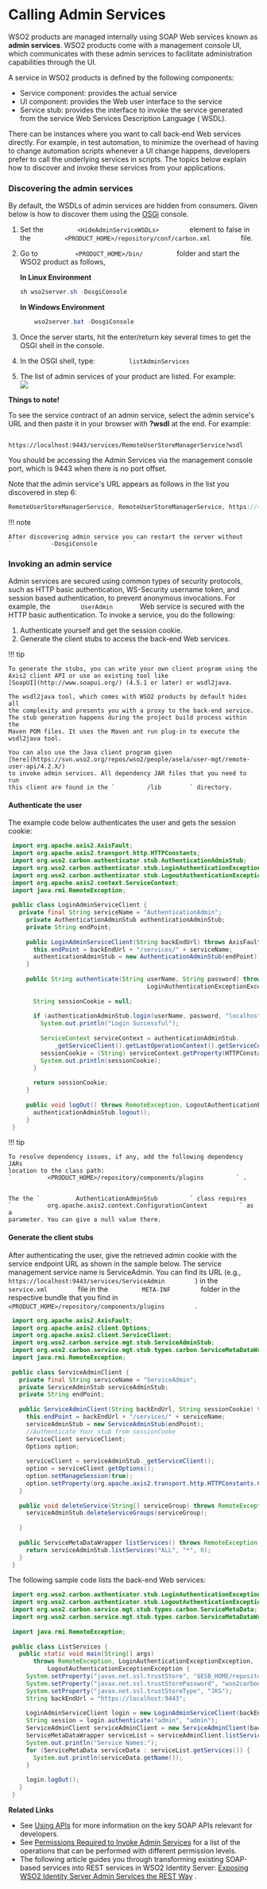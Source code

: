 # Calling Admin Services

WSO2 products are managed internally using SOAP Web services known as
**admin services**. WSO2 products come with a management console UI,
which communicates with these admin services to facilitate
administration capabilities through the UI.

A service in WSO2 products is defined by the following components:

-   Service component: provides the actual service
-   UI component: provides the Web user interface to the service
-   Service stub: provides the interface to invoke the service generated
    from the service Web Services Description Language ( WSDL).

There can be instances where you want to call back-end Web services
directly. For example, in test automation, to minimize the overhead of
having to change automation scripts whenever a UI change happens,
developers prefer to call the underlying services in scripts. The topics
below explain how to discover and invoke these services from your
applications.

### Discovering the admin services

By default, the WSDLs of admin services are hidden from consumers. Given
below is how to discover them using the
[OSGi](https://www.osgi.org/developer/) console.

1.  Set the `          <HideAdminServiceWSDLs>         ` element to
    false in the
    `          <PRODUCT_HOME>/repository/conf/carbon.xml         ` file.
2.  Go to `           <PRODUCT_HOME>/bin/          ` folder and start
    the WSO2 product as follows,

    **In Linux Environment**

    ``` java
    sh wso2server.sh -DosgiConsole
    ```

    **In Windows Environment**

    ``` java
        wso2server.bat -DosgiConsole
    ```

3.  Once the server starts, hit the enter/return key several times to
    get the OSGI shell in the console.
4.  In the OSGI shell, type: `          listAdminServices         `
5.  The list of admin services of your product are listed. For
    example:  
    ![]( ../../assets/img/103330060/103330061.png) 

**Things to note!**

To see the service contract of an admin service, select the admin
service's URL and then paste it in your browser with **?wsdl** at the
end. For example:

`                         https://localhost:9443/services/RemoteUserStoreManagerService?wsdl                       `

You should be accessing the Admin Services via the management console
port, which is 9443 when there is no port offset.

Note that the admin service's URL appears as follows in the list you
discovered in step 6:

``` java
RemoteUserStoreManagerService, RemoteUserStoreManagerService, https://<host IP>:9443/services/RemoteUserStoreManagerService/  
```

!!! note
    
    After discovering admin service you can restart the server without
    `           -DosgiConsole          `
    

###  Invoking an admin service

Admin services are secured using common types of security protocols,
such as HTTP basic authentication, WS-Security username token, and
session based authentication, to prevent anonymous invocations. For
example, the `         UserAdmin        ` Web service is secured with
the HTTP basic authentication. To invoke a service, you do the
following:

1.  Authenticate yourself and get the session cookie.
2.  Generate the client stubs to access the back-end Web services.

!!! tip
    
    To generate the stubs, you can write your own client program using the
    Axis2 client API or use an existing tool like
    [SoapUI](http://www.soapui.org/) (4.5.1 or later) or wsdl2java.
    
    The wsdl2java tool, which comes with WSO2 products by default hides all
    the complexity and presents you with a proxy to the back-end service.
    The stub generation happens during the project build process within the
    Maven POM files. It uses the Maven ant run plug-in to execute the
    wsdl2java tool.
    
    You can also use the Java client program given
    [here](https://svn.wso2.org/repos/wso2/people/asela/user-mgt/remote-user-api/4.2.X/)
    to invoke admin services. All dependency JAR files that you need to run
    this client are found in the `         /lib        ` directory.
    

#### Authenticate the user

The example code below authenticates the user and gets the session
cookie:

  

``` java
 import org.apache.axis2.AxisFault;  
 import org.apache.axis2.transport.http.HTTPConstants;  
 import org.wso2.carbon.authenticator.stub.AuthenticationAdminStub;  
 import org.wso2.carbon.authenticator.stub.LoginAuthenticationExceptionException;  
 import org.wso2.carbon.authenticator.stub.LogoutAuthenticationExceptionException;  
 import org.apache.axis2.context.ServiceContext;  
 import java.rmi.RemoteException;  
   
 public class LoginAdminServiceClient {  
   private final String serviceName = "AuthenticationAdmin";  
     private AuthenticationAdminStub authenticationAdminStub;  
     private String endPoint;  
   
     public LoginAdminServiceClient(String backEndUrl) throws AxisFault {  
       this.endPoint = backEndUrl + "/services/" + serviceName;  
       authenticationAdminStub = new AuthenticationAdminStub(endPoint);  
     }  
   
     public String authenticate(String userName, String password) throws RemoteException,  
                                       LoginAuthenticationExceptionException {  
   
       String sessionCookie = null;  
   
       if (authenticationAdminStub.login(userName, password, "localhost")) {  
         System.out.println("Login Successful");  
   
         ServiceContext serviceContext = authenticationAdminStub.  
             _getServiceClient().getLastOperationContext().getServiceContext();  
         sessionCookie = (String) serviceContext.getProperty(HTTPConstants.COOKIE_STRING);  
         System.out.println(sessionCookie);  
       }  
   
       return sessionCookie;  
     }  
   
     public void logOut() throws RemoteException, LogoutAuthenticationExceptionException {  
       authenticationAdminStub.logout();  
     }  
 }
```

!!! tip
    
    To resolve dependency issues, if any, add the following dependency JARs
    location to the class path:
    `          <PRODUCT_HOME>/repository/components/plugins         ` .
    
    
    The the `          AuthenticationAdminStub         ` class requires
    `          org.apache.axis2.context.ConfigurationContext         ` as a
    parameter. You can give a null value there.
    

#### Generate the client stubs

After authenticating the user, give the retrieved admin cookie with the
service endpoint URL as shown in the sample below. The service
management service name is ServiceAdmin. You can find its URL (e.g.,
`          https://localhost:9443/services/ServiceAdmin         ` ) in
the `          service.xml         ` file in the
`          META-INF         ` folder in the respective bundle that you
find in
`          <PRODUCT_HOME>/repository/components/plugins         ` .

``` java
 import org.apache.axis2.AxisFault;  
 import org.apache.axis2.client.Options;  
 import org.apache.axis2.client.ServiceClient;  
 import org.wso2.carbon.service.mgt.stub.ServiceAdminStub;  
 import org.wso2.carbon.service.mgt.stub.types.carbon.ServiceMetaDataWrapper;  
 import java.rmi.RemoteException;  
   
 public class ServiceAdminClient {  
   private final String serviceName = "ServiceAdmin";  
   private ServiceAdminStub serviceAdminStub;  
   private String endPoint;  
   
   public ServiceAdminClient(String backEndUrl, String sessionCookie) throws AxisFault {  
     this.endPoint = backEndUrl + "/services/" + serviceName;  
     serviceAdminStub = new ServiceAdminStub(endPoint);  
     //Authenticate Your stub from sessionCooke  
     ServiceClient serviceClient;  
     Options option;  
   
     serviceClient = serviceAdminStub._getServiceClient();  
     option = serviceClient.getOptions();  
     option.setManageSession(true);  
     option.setProperty(org.apache.axis2.transport.http.HTTPConstants.COOKIE_STRING, sessionCookie);  
   }  
   
   public void deleteService(String[] serviceGroup) throws RemoteException {  
     serviceAdminStub.deleteServiceGroups(serviceGroup);  
   
   }  
   
   public ServiceMetaDataWrapper listServices() throws RemoteException {  
     return serviceAdminStub.listServices("ALL", "*", 0);  
   }  
 } 
```

The following sample code lists the back-end Web services:

``` java
 import org.wso2.carbon.authenticator.stub.LoginAuthenticationExceptionException;  
 import org.wso2.carbon.authenticator.stub.LogoutAuthenticationExceptionException;  
 import org.wso2.carbon.service.mgt.stub.types.carbon.ServiceMetaData;  
 import org.wso2.carbon.service.mgt.stub.types.carbon.ServiceMetaDataWrapper;  
   
 import java.rmi.RemoteException;  
   
 public class ListServices {  
   public static void main(String[] args)  
       throws RemoteException, LoginAuthenticationExceptionException,  
           LogoutAuthenticationExceptionException {  
     System.setProperty("javax.net.ssl.trustStore", "$ESB_HOME/repository/resources/security/wso2carbon.jks");  
     System.setProperty("javax.net.ssl.trustStorePassword", "wso2carbon");  
     System.setProperty("javax.net.ssl.trustStoreType", "JKS");  
     String backEndUrl = "https://localhost:9443";  
   
     LoginAdminServiceClient login = new LoginAdminServiceClient(backEndUrl);  
     String session = login.authenticate("admin", "admin");  
     ServiceAdminClient serviceAdminClient = new ServiceAdminClient(backEndUrl, session);  
     ServiceMetaDataWrapper serviceList = serviceAdminClient.listServices();  
     System.out.println("Service Names:");  
     for (ServiceMetaData serviceData : serviceList.getServices()) {  
       System.out.println(serviceData.getName());  
     }  
   
     login.logOut();  
   }  
 }  
```

**Related Links**

-   See [Using APIs](_Using_APIs_) for more information on the key SOAP
    APIs relevant for developers.
-   See [Permissions Required to Invoke Admin
    Services](../../references/permissions-required-to-invoke-admin-services) for a
    list of the operations that can be performed with different
    permission levels.
-   The following article guides you through transforming existing
    SOAP-based services into REST services in WSO2 Identity Server:
    [Exposing WSO2 Identity Server Admin Services the REST
    Way](http://wso2.com/library/articles/2016/10/article-exposing-wso2-identity-server-admin-services-the-rest-way/#step2)
    .
